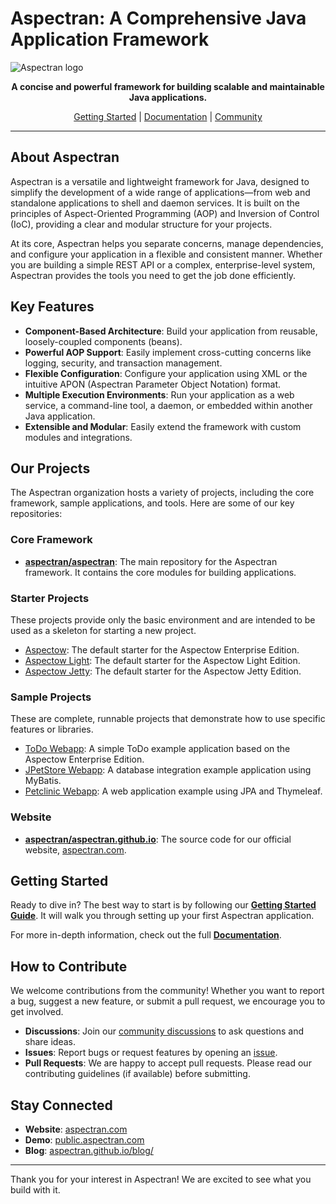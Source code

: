 # Aspectran: A Comprehensive Java Application Framework

![Aspectran logo](https://aspectran.com/images/header_aspectran.png)

<p align="center">
  <strong>A concise and powerful framework for building scalable and maintainable Java applications.</strong>
</p>

<p align="center">
  <a href="https://aspectran.com/en/aspectran/getting-started/">Getting Started</a>
  |
  <a href="https://aspectran.github.io/en/docs/">Documentation</a>
  |
  <a href="https://github.com/aspectran/aspectran/discussions">Community</a>
</p>

---

## About Aspectran

Aspectran is a versatile and lightweight framework for Java, designed to simplify the development of a wide range of applications—from web and standalone applications to shell and daemon services. It is built on the principles of Aspect-Oriented Programming (AOP) and Inversion of Control (IoC), providing a clear and modular structure for your projects.

At its core, Aspectran helps you separate concerns, manage dependencies, and configure your application in a flexible and consistent manner. Whether you are building a simple REST API or a complex, enterprise-level system, Aspectran provides the tools you need to get the job done efficiently.

## Key Features

- **Component-Based Architecture**: Build your application from reusable, loosely-coupled components (beans).
- **Powerful AOP Support**: Easily implement cross-cutting concerns like logging, security, and transaction management.
- **Flexible Configuration**: Configure your application using XML or the intuitive APON (Aspectran Parameter Object Notation) format.
- **Multiple Execution Environments**: Run your application as a web service, a command-line tool, a daemon, or embedded within another Java application.
- **Extensible and Modular**: Easily extend the framework with custom modules and integrations.

## Our Projects

The Aspectran organization hosts a variety of projects, including the core framework, sample applications, and tools. Here are some of our key repositories:

### Core Framework

- **[aspectran/aspectran](https://github.com/aspectran/aspectran)**: The main repository for the Aspectran framework. It contains the core modules for building applications.

### Starter Projects

These projects provide only the basic environment and are intended to be used as a skeleton for starting a new project.

*   [Aspectow](https://github.com/aspectran/aspectow): The default starter for the Aspectow Enterprise Edition.
*   [Aspectow Light](https://github.com/aspectran/aspectow-light): The default starter for the Aspectow Light Edition.
*   [Aspectow Jetty](https://github.com/aspectran/aspectow-jetty): The default starter for the Aspectow Jetty Edition.

### Sample Projects

These are complete, runnable projects that demonstrate how to use specific features or libraries.

*   [ToDo Webapp](https://github.com/aspectran/aspectow-todo-webapp): A simple ToDo example application based on the Aspectow Enterprise Edition.
*   [JPetStore Webapp](https://github.com/aspectran/aspectran-jpetstore): A database integration example application using MyBatis.
*   [Petclinic Webapp](https://github.com/aspectran/aspectran-petclinic): A web application example using JPA and Thymeleaf.

### Website

- **[aspectran/aspectran.github.io](https://github.com/aspectran/aspectran.github.io)**: The source code for our official website, [aspectran.com](https://aspectran.com).

## Getting Started

Ready to dive in? The best way to start is by following our **[Getting Started Guide](https://aspectran.github.io/en/docs/getting-started/)**. It will walk you through setting up your first Aspectran application.

For more in-depth information, check out the full **[Documentation](https://aspectran.github.io/en/docs/)**.

## How to Contribute

We welcome contributions from the community! Whether you want to report a bug, suggest a new feature, or submit a pull request, we encourage you to get involved.

- **Discussions**: Join our [community discussions](https://github.com/aspectran/aspectran/discussions) to ask questions and share ideas.
- **Issues**: Report bugs or request features by opening an [issue](https://github.com/aspectran/aspectran/issues).
- **Pull Requests**: We are happy to accept pull requests. Please read our contributing guidelines (if available) before submitting.

## Stay Connected

- **Website**: [aspectran.com](https://aspectran.com)
- **Demo**: [public.aspectran.com](https://public.aspectran.com)
- **Blog**: [aspectran.github.io/blog/](https://aspectran.github.io/blog/)

---

Thank you for your interest in Aspectran! We are excited to see what you build with it.

